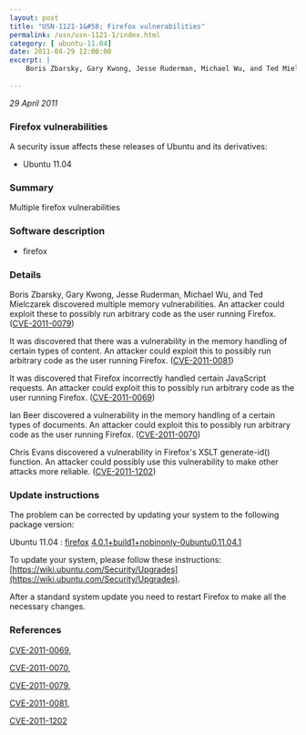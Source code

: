 ```yaml
---
layout: post
title: "USN-1121-1&#58; Firefox vulnerabilities"
permalink: /usn/usn-1121-1/index.html
category: [ ubuntu-11.04]
date: 2011-04-29 12:00:00
excerpt: |
    Boris Zbarsky, Gary Kwong, Jesse Ruderman, Michael Wu, and Ted Mielczarek discovered multiple memory vulnerabilities. An attacker could exploit these to possibly run arbitrary code as the user running Firefox. ([CVE-2011-0079](http://people.ubuntu.com/~ubuntu-security/cve/CVE-2011-0079))
    
--- 
```

 
 

*29 April 2011*

### Firefox vulnerabilities

A security issue affects these releases of Ubuntu and its derivatives:

* Ubuntu 11.04

### Summary

Multiple firefox vulnerabilities 

### Software description

* firefox 

### Details

Boris Zbarsky, Gary Kwong, Jesse Ruderman, Michael Wu, and Ted Mielczarek discovered multiple memory vulnerabilities. An attacker could exploit these to possibly run arbitrary code as the user running Firefox. ([CVE-2011-0079](http://people.ubuntu.com/~ubuntu-security/cve/CVE-2011-0079))

It was discovered that there was a vulnerability in the memory handling of certain types of content. An attacker could exploit this to possibly run arbitrary code as the user running Firefox. ([CVE-2011-0081](http://people.ubuntu.com/~ubuntu-security/cve/CVE-2011-0081))

It was discovered that Firefox incorrectly handled certain JavaScript requests. An attacker could exploit this to possibly run arbitrary code as the user running Firefox. ([CVE-2011-0069](http://people.ubuntu.com/~ubuntu-security/cve/CVE-2011-0069))

Ian Beer discovered a vulnerability in the memory handling of a certain types of documents. An attacker could exploit this to possibly run arbitrary code as the user running Firefox. ([CVE-2011-0070](http://people.ubuntu.com/~ubuntu-security/cve/CVE-2011-0070))

Chris Evans discovered a vulnerability in Firefox&#39;s XSLT generate-id() function. An attacker could possibly use this vulnerability to make other attacks more reliable. ([CVE-2011-1202](http://people.ubuntu.com/~ubuntu-security/cve/CVE-2011-1202)) 

### Update instructions

The problem can be corrected by updating your system to the following package version:

Ubuntu 11.04
 : [firefox](https://launchpad.net/ubuntu/+source/firefox) <span> [4.0.1+build1+nobinonly-0ubuntu0.11.04.1](https://launchpad.net/ubuntu/+source/firefox/4.0.1+build1+nobinonly-0ubuntu0.11.04.1) </span> 

To update your system, please follow these instructions: [https://wiki.ubuntu.com/Security/Upgrades](https://wiki.ubuntu.com/Security/Upgrades).

After a standard system update you need to restart Firefox to make all the necessary changes. 

### References

 
 [CVE-2011-0069](http://people.ubuntu.com/~ubuntu-security/cve/CVE-2011-0069), 

 [CVE-2011-0070](http://people.ubuntu.com/~ubuntu-security/cve/CVE-2011-0070), 

 [CVE-2011-0079](http://people.ubuntu.com/~ubuntu-security/cve/CVE-2011-0079), 

 [CVE-2011-0081](http://people.ubuntu.com/~ubuntu-security/cve/CVE-2011-0081), 

 [CVE-2011-1202](http://people.ubuntu.com/~ubuntu-security/cve/CVE-2011-1202)
 

